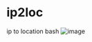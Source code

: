 # ip2loc
ip to location bash
![image](https://github.com/user-attachments/assets/0844e140-21cd-4654-adab-d6bf2a484673)
